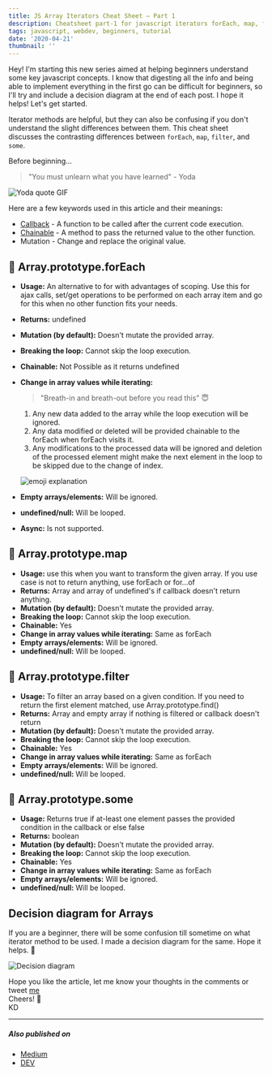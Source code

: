 ```yaml
---
title: JS Array Iterators Cheat Sheet — Part 1
description: Cheatsheet part-1 for javascript iterators forEach, map, filter and some.
tags: javascript, webdev, beginners, tutorial
date: '2020-04-21'
thumbnail: ''
---
```


Hey! I'm starting this new series aimed at helping beginners understand some key javascript concepts. I know that digesting all the info and being able to implement everything in the first go can be difficult for beginners, so I'll try and include a decision diagram at the end of each post. I hope it helps! Let's get started.

Iterator methods are helpful, but they can also be confusing if you don't understand the slight differences between them. This cheat sheet discusses the contrasting differences between `forEach`, `map`, `filter`, and `some`.

Before beginning...

> "You must unlearn what you have learned" - Yoda 

![Yoda quote GIF](https://thumbs.gfycat.com/DistantFairKingfisher-max-1mb.gif)

Here are a few keywords used in this article and their meanings:

* [Callback](https://developer.mozilla.org/en-US/docs/Glossary/Callback_function) - A function to be called after the current code execution.
* [Chainable](https://codeburst.io/javascript-learn-to-chain-map-filter-and-reduce-acd2d0562cd4) - A method to pass the returned value to the other function.
* Mutation - Change and replace the original value.


## 🥨 Array.prototype.forEach
- **Usage:** An alternative to for with advantages of scoping. Use this for ajax calls, set/get operations to be performed on each array item and go for this when no other function fits your needs.  
- **Returns:** undefined  
- **Mutation (by default):** Doesn't mutate the provided array.  
- **Breaking the loop:** Cannot skip the loop execution.  
- **Chainable:** Not Possible as it returns undefined  
- **Change in array values while iterating:**  

  > "Breath-in and breath-out before you read this" 😇  

  1. Any new data added to the array while the loop execution will be ignored. 
  2. Any data modified or deleted will be provided chainable to the forEach when forEach visits it. 
  3. Any modifications to the processed data will be ignored and deletion of the processed element might make the next element in the loop to be skipped due to the change of index.

  ![emoji explanation](https://miro.medium.com/max/2000/1*JeBZrRpS1elQae5WarPfGg.png)

- **Empty arrays/elements:** Will be ignored.  
- **undefined/null:** Will be looped.  
- **Async:** Is not supported.  

## 🍱 Array.prototype.map
- **Usage:** use this when you want to transform the given array. If you use case is not to return anything, use forEach or for...of
- **Returns:** Array and array of undefined's if callback doesn't return anything.
- **Mutation (by default):** Doesn't mutate the provided array.
- **Breaking the loop:** Cannot skip the loop execution.
- **Chainable:** Yes
- **Change in array values while iterating:** Same as forEach
- **Empty arrays/elements:** Will be ignored.
- **undefined/null:** Will be looped.

## 🥢 Array.prototype.filter
- **Usage:** To filter an array based on a given condition. If you need to return the first element matched, use Array.prototype.find()
- **Returns:** Array and empty array if nothing is filtered or callback doesn't return
- **Mutation (by default):** Doesn't mutate the provided array.
- **Breaking the loop:** Cannot skip the loop execution.
- **Chainable:** Yes
- **Change in array values while iterating:** Same as forEach
- **Empty arrays/elements:** Will be ignored.
- **undefined/null:** Will be looped.

## 🧃 Array.prototype.some
- **Usage:** Returns true if at-least one element passes the provided condition in the callback or else false
- **Returns:** boolean
- **Mutation (by default):** Doesn't mutate the provided array.
- **Breaking the loop:** Cannot skip the loop execution.
- **Chainable:** Yes
- **Change in array values while iterating:** Same as forEach
- **Empty arrays/elements:** Will be ignored.
- **undefined/null:** Will be looped.

## Decision diagram for Arrays
If you are a beginner, there will be some confusion till sometime on what iterator method to be used. I made a decision diagram for the same. Hope it helps. 🙏

![Decision diagram](https://miro.medium.com/max/3480/1*xnZRnoRe3Uh8W9uMGTRaAQ.png)


Hope you like the article, let me know your thoughts in the comments or tweet [me](https://twitter.com/krishnadamaraju)  
Cheers! 🙌  
KD  

---

##### Also published on
- [Medium](https://medium.com/small-things/js-array-iterators-cheat-sheet-part-1-8647e59a14ad)
- [DEV](https://dev.to/teamxenox/js-array-iterators-cheat-sheet-part-1-1m3k)

